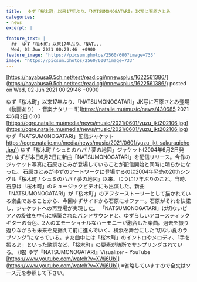 ```yaml
---
title:  ゆず「桜木町」以来17年ぶり、「NATSUMONOGATARI」JK写に石原さとみ  
categories:
- news
excerpt: |
  
feature_text: |
  ##  ゆず「桜木町」以来17年ぶり、「NAT...
  Wed, 02 Jun 2021 00:29:46  +0900
feature_image: "https://picsum.photos/2560/600?image=733"
image: "https://picsum.photos/2560/600?image=733"
---
```


[https://hayabusa9.5ch.net/test/read.cgi/mnewsplus/1622561386/](https://hayabusa9.5ch.net/test/read.cgi/mnewsplus/1622561386/)
posted on Wed, 02 Jun 2021 00:29:46  +0900

<!--more-->

ゆず「桜木町」以来17年ぶり、「NATSUMONOGATARI」JK写に石原さとみ登場（動画あり） - 音楽ナタリー ![](https://natalie.mu/music/news/430685 2021年6月2日 0:00 [https://ogre.natalie.mu/media/news/music/2021/0601/yuzu_jkt202106.jpg](https://ogre.natalie.mu/media/news/music/2021/0601/yuzu_jkt202106.jpg) ゆず「NATSUMONOGATARI」配信ジャケット [https://ogre.natalie.mu/media/news/music/2021/0601/yuzu_jkt_sakuragicho.jpg)](https://ogre.natalie.mu/media/news/music/2021/0601/yuzu_jkt_sakuragicho.jpg)) ゆず「桜木町 / シュミのハバ / 夢の地図」ジャケット(2004年6月2日発売) ゆずが本日6月2日に新曲「NATSUMONOGATARI」を配信リリース。今作のジャケット写真に石原さとみが登場していることが配信開始と同時に明らかになった。 石原さとみがゆずのアートワークに登場するのは2004年発売の20thシングル「桜木町 / シュミのハバ / 夢の地図」以来、じつに17年ぶりのこと。当時、石原は「桜木町」のミュージックビデオにも出演した。新曲「NATSUMONOGATARI」が「桜木町」のアフターストーリーとして描かれている楽曲であることから、今回ゆずサイドから石原にオファー。石原がそれを快諾し、ジャケットへの再登場が実現した。 「NATSUMONOGATARI」は切ないピアノの旋律を中心に構築されたバンドサウンドと、ゆずらしいアコースティックギターの音色、2人のエモーショナルなハーモニーが融合した楽曲。過去を振り返りながらも未来を見据えて前に進んでいく、横浜を舞台にした“切ない夏のラブソング”になっている。また曲中には「桜木町」のイントロやメロディ、「手を振るよ」といった歌詞など、「桜木町」の要素が随所でサンプリングされている。 (略) ゆず『NATSUMONOGATARI』Visualizer - YouTube [https://www.youtube.com/watch?v=XWj6Ub1](https://www.youtube.com/watch?v=XWj6Ub1) ※省略していますので全文はソース元を参照して下さい。
